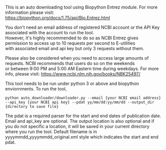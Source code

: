 This is an auto downloading tool using Biopython Entrez module. For more information please visit:  
https://biopython.org/docs/1.75/api/Bio.Entrez.html

You don't need an email address of registered NCBI account or the API Key associated with the account to run the tool.  
However, it's highly recommended to do so as NCBI Entrez gives permission to access up to 10 requests per second to E-utilities  
with associated email and api key but only 3 requests without them.

Please also be considered when you need to access large amounts of requests. NCBI recommends that users do so on the weekends  
or between 9:00 PM and 5:00 AM Eastern time during weekdays. For more info, please visit: https://www.ncbi.nlm.nih.gov/books/NBK25497/

This tool needs to be run under python 3 or above and biopython enviornments. To run the tool,
```
python auto_downloader/downloader.py --email {your NCBI email address} --api_key {your NCBI api key} --pdat yy/mm/dd:yy/mm/dd --output_dir {directory to save file}
```
The pdat is a required parser for the start and end dates of publication date. Email and api_key are optional. The output location is also optional 
and if you do not specific a location, it will be saved in your current directory where you run the tool. Default filename is in yyyymmdd_yyyymmdd_original.xml 
style which indicates the start and end pdat.